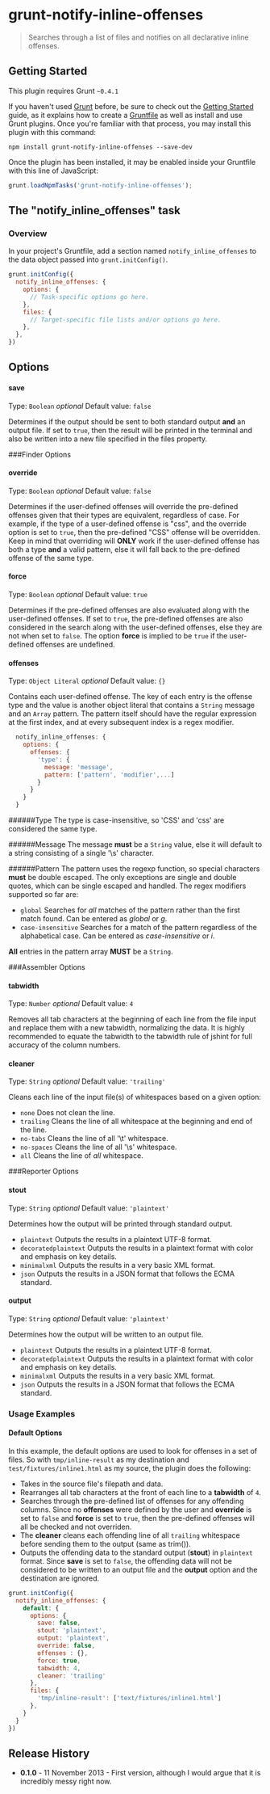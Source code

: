 # grunt-notify-inline-offenses

> Searches through a list of files and notifies on all declarative inline offenses.

## Getting Started
This plugin requires Grunt `~0.4.1`

If you haven't used [Grunt](http://gruntjs.com/) before, be sure to check out the [Getting Started](http://gruntjs.com/getting-started) guide, as it explains how to create a [Gruntfile](http://gruntjs.com/sample-gruntfile) as well as install and use Grunt plugins. Once you're familiar with that process, you may install this plugin with this command:

```shell
npm install grunt-notify-inline-offenses --save-dev
```

Once the plugin has been installed, it may be enabled inside your Gruntfile with this line of JavaScript:

```js
grunt.loadNpmTasks('grunt-notify-inline-offenses');
```

## The "notify_inline_offenses" task

### Overview
In your project's Gruntfile, add a section named `notify_inline_offenses` to the data object passed into `grunt.initConfig()`.

```js
grunt.initConfig({
  notify_inline_offenses: {
    options: {
      // Task-specific options go here.
    },
    files: {
      // Target-specific file lists and/or options go here.
    },
  },
})
```

## Options

#### save
Type: `Boolean` _optional_
Default value: `false`

Determines if the output should be sent to both standard output **and** an output file. If set to `true`, then the result will be printed in the terminal and also be written into a new file specified in the files property.

###Finder Options

#### override
Type: `Boolean` _optional_
Default value: `false`

Determines if the user-defined offenses will override the pre-defined offenses given that their types are equivalent, regardless of case. For example, if the type of a user-defined offense is "css", and the override option is set to `true`, then the pre-defined "CSS" offense will be overridden. Keep in mind that overriding will **ONLY** work if the user-defined offense has both a type **and** a valid pattern, else it will fall back to the pre-defined offense of the same type.

#### force
Type: `Boolean` _optional_
Default value: `true`

Determines if the pre-defined offenses are also evaluated along with the user-defined offenses. If set to `true`, the pre-defined offenses are also considered in the search along with the user-defined offenses, else they are not when set to `false`. The option **force** is implied to be `true` if the user-defined offenses are undefined.

#### offenses
Type: `Object Literal` _optional_
Default value: `{}`

Contains each user-defined offense. The key of each entry is the offense type and the value is another object literal that contains a `String` message and an `Array` pattern. The pattern itself should have the regular expression at the first index, and at every subsequent index is a regex modifier.

```js
  notify_inline_offenses: {
    options: {
      offenses: {
        'type': {
          message: 'message',
          pattern: ['pattern', 'modifier',...]
        }
      }
    }
  }
```

######Type
The type is case-insensitive, so 'CSS' and 'css' are considered the same type.

######Message
The message **must** be a `String` value, else it will default to a string consisting of a single '\s' character.

######Pattern
The pattern uses the regexp function, so special characters **must** be double escaped. The only exceptions are single and double quotes, which can be single escaped and handled. The regex modifiers supported so far are:

* `global` Searches for _all_ matches of the pattern rather than the first match found. Can be entered as *global* or *g*.
* `case-insensitive`  Searches for a match of the pattern regardless of the alphabetical case. Can be entered as *case-insensitive* or *i*.

**All** entries in the pattern array **MUST** be a `String`.

###Assembler Options

#### tabwidth
Type: `Number` _optional_
Default value: `4`

Removes all tab characters at the beginning of each line from the file input and replace them with a new tabwidth, normalizing the data. It is highly recommended to equate the tabwidth to the tabwidth rule of jshint for full accuracy of the column numbers.

#### cleaner
Type: `String` _optional_
Default value: `'trailing'`

Cleans each line of the input file(s) of whitespaces based on a given option:

* `none` Does not clean the line.
* `trailing` Cleans the line of all whitespace at the beginning and end of the line.
* `no-tabs` Cleans the line of all '\t' whitespace.
* `no-spaces` Cleans the line of all '\s' whitespace.
* `all` Cleans the line of _all_ whitespace.

###Reporter Options

#### stout
Type: `String` _optional_
Default value: `'plaintext'`

Determines how the output will be printed through standard output.

* `plaintext` Outputs the results in a plaintext UTF-8 format.
* `decoratedplaintext` Outputs the results in a plaintext format with color and emphasis on key details.
* `minimalxml` Outputs the results in a very basic XML format.
* `json` Outputs the results in a JSON format that follows the ECMA standard.

#### output
Type: `String` _optional_
Default value: `'plaintext'`

Determines how the output will be written to an output file.

* `plaintext` Outputs the results in a plaintext UTF-8 format.
* `decoratedplaintext` Outputs the results in a plaintext format with color and emphasis on key details.
* `minimalxml` Outputs the results in a very basic XML format.
* `json` Outputs the results in a JSON format that follows the ECMA standard.

### Usage Examples

#### Default Options
In this example, the default options are used to look for offenses in a set of files. So with `tmp/inline-result` as my destination and `test/fixtures/inline1.html` as my source, the plugin does the following:

* Takes in the source file's filepath and data.
* Rearranges all tab characters at the front of each line to a **tabwidth** of `4`.
* Searches through the pre-defined list of offenses for any offending columns. Since no **offenses** were defined by the user and **override** is set to `false` and **force** is set to `true`, then the pre-defined offenses will all be checked and not overriden.
* The **cleaner** cleans each offending line of all `trailing` whitespace before sending them to the output (same as trim()).
* Outputs the offending data to the standard output (**stout**) in `plaintext` format. Since **save** is set to `false`, the offending data will not be considered to be written to an output file and the **output** option and the destination are ignored.

```js
grunt.initConfig({
  notify_inline_offenses: {
    default: {
      options: {
        save: false,
        stout: 'plaintext',
        output: 'plaintext',
        override: false,
        offenses : {},
        force: true,
        tabwidth: 4,
        cleaner: 'trailing'
      },
      files: {
        'tmp/inline-result': ['text/fixtures/inline1.html']
      },
    }
  }
})
```

## Release History
* **0.1.0**  -  11 November 2013  - First version, although I would argue that it is incredibly messy right now.
